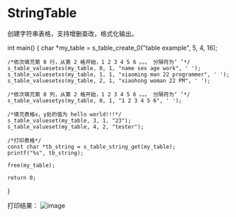# StringTable
创建字符串表格，支持增删查改，格式化输出。

int main()
{
    char *my_table = s_table_create_0("table example", 5, 4, 16);

    /*依次填充第 0 行，从第 2 格开始，1 2 3 4 5 6 。。。 分隔符为‘ ’*/
    s_table_valuesetxs(my_table, 0, 1, "name sex age work", ' ');
    s_table_valuesetxs(my_table, 1, 1, "xiaoming man 22 programmer", ' ');
    s_table_valuesetxs(my_table, 2, 1, "xiaohong woman 22 PM", ' ');

    /*依次填充第 0 列，从第 2 格开始，1 2 3 4 5 6 。。。 分隔符为‘ ’*/
    s_table_valuesetys(my_table, 0, 1, "1 2 3 4 5 6", ' ');

    /*填充表格x，y处的值为 hello world!!!*/
    s_table_valueset(my_table, 3, 1, "23");
    s_table_valueset(my_table, 4, 2, "tester");

    /*打印表格*/
    const char *tb_string = s_table_string_get(my_table);
    printf("%s", tb_string);

    free(my_table);

    return 0;
}

打印结果：
![image](https://user-images.githubusercontent.com/48472195/162560809-b593b2a0-5442-4ad8-a875-2437c1e11731.png)


